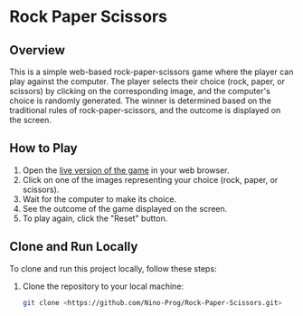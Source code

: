 # Rock Paper Scissors

## Overview
This is a simple web-based rock-paper-scissors game where the player can play against the computer. The player selects their choice (rock, paper, or scissors) by clicking on the corresponding image, and the computer's choice is randomly generated. The winner is determined based on the traditional rules of rock-paper-scissors, and the outcome is displayed on the screen.

## How to Play
1. Open the [live version of the game](<https://Nino-prog.github.io/Rock-Paper-Scissors/>) in your web browser.
2. Click on one of the images representing your choice (rock, paper, or scissors).
3. Wait for the computer to make its choice.
4. See the outcome of the game displayed on the screen.
5. To play again, click the "Reset" button.

## Clone and Run Locally
To clone and run this project locally, follow these steps:

1. Clone the repository to your local machine:
   ```bash
   git clone <https://github.com/Nino-Prog/Rock-Paper-Scissors.git>
